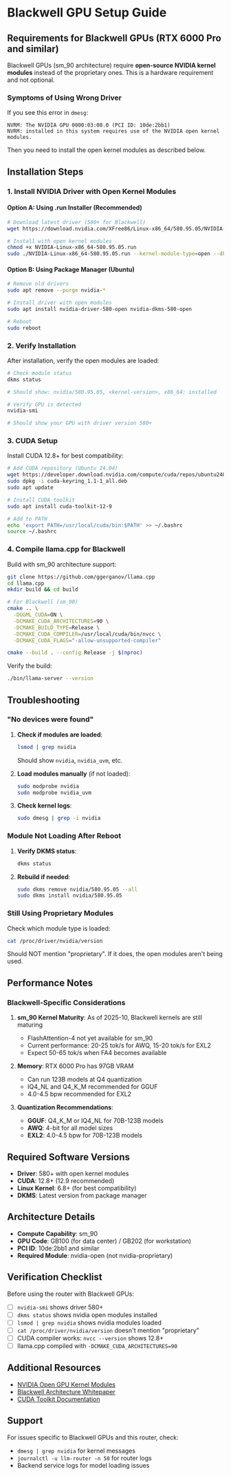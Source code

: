 # Blackwell GPU Setup Guide

## Requirements for Blackwell GPUs (RTX 6000 Pro and similar)

Blackwell GPUs (sm_90 architecture) require **open-source NVIDIA kernel modules** instead of the proprietary ones. This is a hardware requirement and not optional.

### Symptoms of Using Wrong Driver

If you see this error in `dmesg`:
```
NVRM: The NVIDIA GPU 0000:03:00.0 (PCI ID: 10de:2bb1)
NVRM: installed in this system requires use of the NVIDIA open kernel modules.
```

Then you need to install the open kernel modules as described below.

## Installation Steps

### 1. Install NVIDIA Driver with Open Kernel Modules

#### Option A: Using .run Installer (Recommended)

```bash
# Download latest driver (580+ for Blackwell)
wget https://download.nvidia.com/XFree86/Linux-x86_64/580.95.05/NVIDIA-Linux-x86_64-580.95.05.run

# Install with open kernel modules
chmod +x NVIDIA-Linux-x86_64-580.95.05.run
sudo ./NVIDIA-Linux-x86_64-580.95.05.run --kernel-module-type=open --dkms --silent
```

#### Option B: Using Package Manager (Ubuntu)

```bash
# Remove old drivers
sudo apt remove --purge nvidia-*

# Install driver with open modules
sudo apt install nvidia-driver-580-open nvidia-dkms-580-open

# Reboot
sudo reboot
```

### 2. Verify Installation

After installation, verify the open modules are loaded:

```bash
# Check module status
dkms status

# Should show: nvidia/580.95.05, <kernel-version>, x86_64: installed

# Verify GPU is detected
nvidia-smi

# Should show your GPU with driver version 580+
```

### 3. CUDA Setup

Install CUDA 12.8+ for best compatibility:

```bash
# Add CUDA repository (Ubuntu 24.04)
wget https://developer.download.nvidia.com/compute/cuda/repos/ubuntu2404/x86_64/cuda-keyring_1.1-1_all.deb
sudo dpkg -i cuda-keyring_1.1-1_all.deb
sudo apt update

# Install CUDA toolkit
sudo apt install cuda-toolkit-12-9

# Add to PATH
echo 'export PATH=/usr/local/cuda/bin:$PATH' >> ~/.bashrc
source ~/.bashrc
```

### 4. Compile llama.cpp for Blackwell

Build with sm_90 architecture support:

```bash
git clone https://github.com/ggerganov/llama.cpp
cd llama.cpp
mkdir build && cd build

# For Blackwell (sm_90)
cmake .. \
  -DGGML_CUDA=ON \
  -DCMAKE_CUDA_ARCHITECTURES=90 \
  -DCMAKE_BUILD_TYPE=Release \
  -DCMAKE_CUDA_COMPILER=/usr/local/cuda/bin/nvcc \
  -DCMAKE_CUDA_FLAGS="-allow-unsupported-compiler"

cmake --build . --config Release -j $(nproc)
```

Verify the build:
```bash
./bin/llama-server --version
```

## Troubleshooting

### "No devices were found"

1. **Check if modules are loaded**:
   ```bash
   lsmod | grep nvidia
   ```
   
   Should show `nvidia`, `nvidia_uvm`, etc.

2. **Load modules manually** (if not loaded):
   ```bash
   sudo modprobe nvidia
   sudo modprobe nvidia_uvm
   ```

3. **Check kernel logs**:
   ```bash
   sudo dmesg | grep -i nvidia
   ```

### Module Not Loading After Reboot

1. **Verify DKMS status**:
   ```bash
   dkms status
   ```

2. **Rebuild if needed**:
   ```bash
   sudo dkms remove nvidia/580.95.05 --all
   sudo dkms install nvidia/580.95.05
   ```

### Still Using Proprietary Modules

Check which module type is loaded:
```bash
cat /proc/driver/nvidia/version
```

Should NOT mention "proprietary". If it does, the open modules aren't being used.

## Performance Notes

### Blackwell-Specific Considerations

1. **sm_90 Kernel Maturity**: As of 2025-10, Blackwell kernels are still maturing
   - FlashAttention-4 not yet available for sm_90
   - Current performance: 20-25 tok/s for AWQ, 15-20 tok/s for EXL2
   - Expect 50-65 tok/s when FA4 becomes available

2. **Memory**: RTX 6000 Pro has 97GB VRAM
   - Can run 123B models at Q4 quantization
   - IQ4_NL and Q4_K_M recommended for GGUF
   - 4.0-4.5 bpw recommended for EXL2

3. **Quantization Recommendations**:
   - **GGUF**: Q4_K_M or IQ4_NL for 70B-123B models
   - **AWQ**: 4-bit for all model sizes
   - **EXL2**: 4.0-4.5 bpw for 70B-123B models

## Required Software Versions

- **Driver**: 580+ with open kernel modules
- **CUDA**: 12.8+ (12.9 recommended)
- **Linux Kernel**: 6.8+ (for best compatibility)
- **DKMS**: Latest version from package manager

## Architecture Details

- **Compute Capability**: sm_90
- **GPU Code**: GB100 (for data center) / GB202 (for workstation)
- **PCI ID**: 10de:2bb1 and similar
- **Required Module**: nvidia-open (not nvidia-proprietary)

## Verification Checklist

Before using the router with Blackwell GPUs:

- [ ] `nvidia-smi` shows driver 580+
- [ ] `dkms status` shows nvidia open modules installed
- [ ] `lsmod | grep nvidia` shows nvidia modules loaded
- [ ] `cat /proc/driver/nvidia/version` doesn't mention "proprietary"
- [ ] CUDA compiler works: `nvcc --version` shows 12.8+
- [ ] llama.cpp compiled with `-DCMAKE_CUDA_ARCHITECTURES=90`

## Additional Resources

- [NVIDIA Open GPU Kernel Modules](https://github.com/NVIDIA/open-gpu-kernel-modules)
- [Blackwell Architecture Whitepaper](https://www.nvidia.com/en-us/data-center/technologies/blackwell-architecture/)
- [CUDA Toolkit Documentation](https://docs.nvidia.com/cuda/)

## Support

For issues specific to Blackwell GPUs and this router, check:
- `dmesg | grep nvidia` for kernel messages
- `journalctl -u llm-router -n 50` for router logs
- Backend service logs for model loading issues
